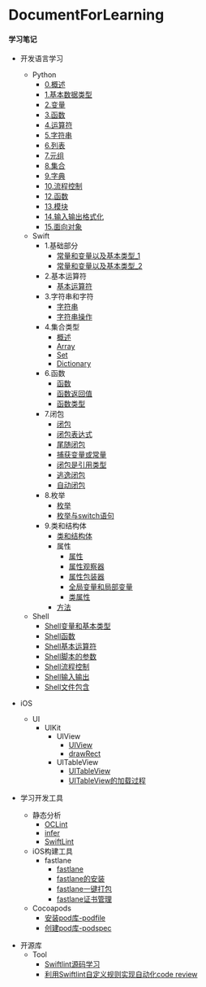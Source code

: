 # DocumentForLearning

#### 学习笔记

* 开发语言学习
    * Python
        * [0.概述](开发语言学习/Python/0.概述.md)
        * [1.基本数据类型](开发语言学习/Python/1.基本数据类型.md)
        * [2.变量](开发语言学习/Python/2.变量.md)
        * [3.函数](开发语言学习/Python/3.函数.md)
        * [4.运算符](开发语言学习/Python/4.运算符.md)
        * [5.字符串](开发语言学习/Python/5.字符串.md)
        * [6.列表](开发语言学习/Python/6.列表.md)
        * [7.元组](开发语言学习/Python/7.元组.md)
        * [8.集合](开发语言学习/Python/8.集合.md)
        * [9.字典](开发语言学习/Python/9.字典.md)
        * [10.流程控制](开发语言学习/Python/10.流程控制.md)
        * [12.函数](开发语言学习/Python/12.函数.md)
        * [13.模块](开发语言学习/Python/13.模块.md)
        * [14.输入输出格式化](开发语言学习/Python/14.输入输出格式化.md)
        * [15.面向对象](开发语言学习/Python/15.面向对象.md)
    * Swift
        * 1.基础部分
            * [常量和变量以及基本类型_1](开发语言学习/Swift/1.基础部分/1.常量和变量以及基本类型_1.md)
            * [常量和变量以及基本类型_2](开发语言学习/Swift/1.基础部分/2.常量和变量以及基本类型_2.md)
        * 2.基本运算符
            * [基本运算符](开发语言学习/Swift/2.基本运算符/1.基本运算符.md)
        * 3.字符串和字符
            * [字符串](开发语言学习/Swift/3.字符串和字符/1.字符串.md)
            * [字符串操作](开发语言学习/Swift/3.字符串和字符/2.字符串操作.md)
        * 4.集合类型
            * [概述](开发语言学习/Swift/4.集合类型/1.概述.md)
            * [Array](开发语言学习/Swift/4.集合类型/2.Array.md)
            * [Set](开发语言学习/Swift/4.集合类型/3.Set.md)
            * [Dictionary](开发语言学习/Swift/4.集合类型/4.Dictionary.md)
        * 6.函数
            * [函数](开发语言学习/Swift/6.函数/1.函数.md)
            * [函数返回值](开发语言学习/Swift/6.函数/2.函数返回值.md)
            * [函数类型](开发语言学习/Swift/6.函数/3.函数类型.md)
        * 7.闭包
            * [闭包](开发语言学习/Swift/7.闭包/1.闭包.md)
            * [闭包表达式](开发语言学习/Swift/7.闭包/2.闭包表达式.md)
            * [尾随闭包](开发语言学习/Swift/7.闭包/3.尾随闭包.md)
            * [捕获变量或常量](开发语言学习/Swift/7.闭包/4.捕获变量或常量.md)
            * [闭包是引用类型](开发语言学习/Swift/7.闭包/5.闭包是引用类型.md)
            * [逃逸闭包](开发语言学习/Swift/7.闭包/6.逃逸闭包.md)
            * [自动闭包](开发语言学习/Swift/7.闭包/7.自动闭包.md)
        * 8.枚举
            * [枚举](开发语言学习/Swift/8.枚举/1.枚举.md)
            * [枚举与switch语句](开发语言学习/Swift/8.枚举/2.枚举与switch语句.md)
        * 9.类和结构体
            * [类和结构体](开发语言学习/Swift/9.类和结构体/1.类和结构体.md)
            * 属性
                * [属性](开发语言学习/Swift/9.类和结构体/2.属性/2.1属性.md)
                * [属性观察器](开发语言学习/Swift/9.类和结构体/2.属性/2.2属性观察器.md)
                * [属性包装器](开发语言学习/Swift/9.类和结构体/2.属性/2.3属性包装器.md)
                * [全局变量和局部变量](开发语言学习/Swift/9.类和结构体/2.属性/2.4全局变量和局部变量.md)
                * [类属性](开发语言学习/Swift/9.类和结构体/2.属性/2.5类属性.md)
            * [方法](开发语言学习/Swift/6.函数/3.方法.md)
    * Shell
        * [Shell变量和基本类型](开发语言学习/Shell/Shell变量和基本类型.md)
        * [Shell函数](开发语言学习/Shell/Shell函数.md)
        * [Shell基本运算符](开发语言学习/Shell/Shell基本运算符.md)
        * [Shell脚本的参数](开发语言学习/Shell/Shell脚本的参数.md)
        * [Shell流程控制](开发语言学习/Shell/Shell流程控制.md)
        * [Shell输入输出](开发语言学习/Shell/Shell输入输出.md)
        * [Shell文件包含](开发语言学习/Shell/Shell文件包含.md)

* iOS
    * UI
        * UIKit
            * UIView
                * [UIView](iOS_Framework/UI/UIKit/UIView/UIView.md)
                * [drawRect](iOS_Framework/UI/UIKit/UIView/drawRect.md)
            * UITableView
                * [UITableView](iOS_Framework/UI/UIKit/UITableView/UITableView.md)
                * [UITableView的加载过程](iOS_Framework/UI/UIKit/UITableView/UITableView的加载过程.md)

* 学习开发工具
    * 静态分析
        * [OCLint](学习工具及开发工具/静态分析及代码风格/OCLint.md) 
        * [infer](学习工具及开发工具/静态分析及代码风格/infer.md) 
        * [SwiftLint](学习工具及开发工具/静态分析及代码风格/SwiftLint.md) 
    * iOS构建工具
        * fastlane
            * [fastlane](学习工具及开发工具/iOS构建工具/fastlane/fastlane.md)
            * [fastlane的安装](学习工具及开发工具/iOS构建工具/fastlane/fastlane的安装.md)
            * [fastlane一键打包](学习工具及开发工具/iOS构建工具/fastlane/fastlane一键打包.md)
            * [fastlane证书管理](学习工具及开发工具/iOS构建工具/fastlane/fastlane证书管理.md)
    - Cocoapods
	    - [安装pod库-podfile](学习工具及开发工具/Cocoapods依赖管理/安装pod库-podfile.md)
	    - [创建pod库-podspec](学习工具及开发工具/Cocoapods依赖管理/创建pod库-podspec.md)
	
- 开源库
    - Tool
       - [Swiftlint源码学习](开源库/Tool/Swiftlint源码学习.md)
       - [利用Swiftlint自定义规则实现自动化code review](开源库/Tool/利用Swiftlint自定义规则实现自动化code%20review.md)

            
            

